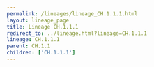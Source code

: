 ```yaml
---
permalink: /lineages/lineage_CH.1.1.1.html
layout: lineage_page
title: Lineage CH.1.1.1
redirect_to: ../lineage.html?lineage=CH.1.1.1
lineage: CH.1.1.1
parent: CH.1.1
children: ['CH.1.1.1']
---
```


